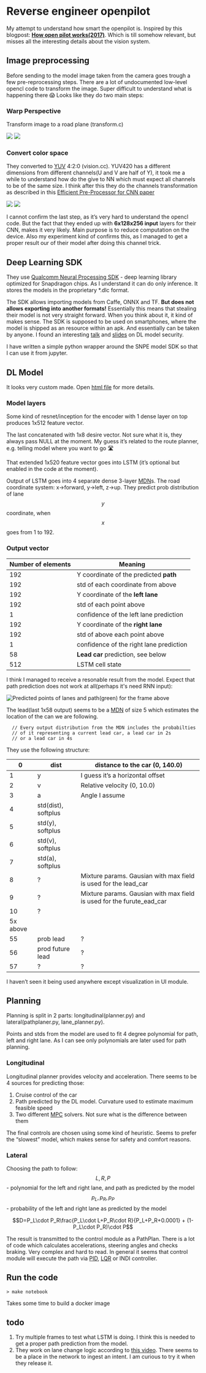 # Reverse engineer openpilot

My attempt to understand how smart the openpilot is. Inspired by this blogpost: [**How open pilot works(2017)**](https://medium.com/@comma_ai/how-does-openpilot-work-c7076d4407b3). Which is till somehow relevant, but misses all the interesting details about the vision system.

## Image preprocessing

Before sending to the model image taken from the camera goes trough a few pre-reprocessing steps. There are a lot of undocumented low-level opencl code to transform the image. Super difficult to understand what is happening there 😱 Looks like they do two main steps:

### Warp Perspective

Transform image to a road plane  (transform.c)

![](https://paper-attachments.dropbox.com/s_AF863A6EE917F218080502F04BD26B13583D2C3C86E286EBB657D5150557D7BB_1571588209660_frame.png)
![](https://paper-attachments.dropbox.com/s_AF863A6EE917F218080502F04BD26B13583D2C3C86E286EBB657D5150557D7BB_1571588285436_warp.png)

### Convert color space

They converted to [YUV](https://en.wikipedia.org/wiki/YUV) 4:2:0 (vision.cc). YUV420 has a different dimensions from different channels(U and V are half of Y), it took me a while to understand how do the give to NN which must expect all channels to be of the same size. I think after this they do the channels transformation as described in this [Efficient Pre-Processor for CNN paper](https://www.ingentaconnect.com/contentone/ist/ei/2017/00002017/00000019/art00009?crawler=true&mimetype=application/pdf) 

![](https://paper-attachments.dropbox.com/s_AF863A6EE917F218080502F04BD26B13583D2C3C86E286EBB657D5150557D7BB_1570825285017_Screenshot+from+2019-10-11+22-20-51.png)
![](https://paper-attachments.dropbox.com/s_AF863A6EE917F218080502F04BD26B13583D2C3C86E286EBB657D5150557D7BB_1570825270233_Screenshot+from+2019-10-11+22-20-31.png)


I cannot confirm the last step, as it’s very hard to understand the opencl code. But the fact that they ended up with **6x128x256 input** layers for their CNN, makes it very likely. Main purpose is to reduce computation on the device. Also my experiment kind of confirms this, as I managed to get a proper result our of their model after doing this channel trick.

## Deep Learning SDK

They use [Qualcomm Neural Processing SDK](https://developer.qualcomm.com/software/qualcomm-neural-processing-sdk) - deep learning library optimized for Snapdragon chips. As I understand it can do only inference. It stores the models in the proprietary *.dlc format.

The SDK allows importing models from Caffe, ONNX and TF. **But does not allows exporting into another formats!** Essentially this means that stealing their model is not very straight forward. When you think about it, it kind of makes sense. The SDK is supposed to be used on smartphones, where the model is shipped as an resource within an apk. And essentially can be taken by anyone.
I found an interesting [talk](https://www.youtube.com/watch?v=Dn3jb2BBBCE
) and [slides](https://conference.hitb.org/hitbsecconf2018dxb/materials/D1T1%20-%20AI%20Model%20Security%20-%20Reverse%20Engineering%20Machine%20Learning%20Models%20-%20Kang%20Li.pdf) on DL model security.

I have written a simple python wrapper around the SNPE model SDK so that I can use it from jupyter.

## DL Model

It looks very custom made. Open [html file](driving-model.html) for more details.

### Model layers

Some kind of resnet/inception for the encoder with 1 dense layer on top produces 1x512 feature vector.

The last concatenated with 1x8 desire vector. Not sure what it is, they always pass NULL at the moment. My guess it’s related to the route planner, e.g. telling model where you want to go 🛣️ 

That extended 1x520 feature vector goes into LSTM (it’s optional but enabled in the code at the moment).

Output of LSTM goes into 4 separate dense 3-layer [MDN](https://mikedusenberry.com/mixture-density-networks)s. The road coordinate system: x→forward, y→left, z→up. They predict prob distribution of lane $$y$$ coordinate, when $$x$$ goes from 1 to 192. 


### Output vector

| Number of elements | Meaning                                 |
| ------------------ | --------------------------------------- |
| 192                | Y coordinate of the predicted **path**  |
| 192                | std of each coordinate from above       |
| 192                | Y coordinate of the **left lane**       |
| 192                | std of each point above                 |
| 1                  | confidence of the left lane prediction  |
| 192                | Y coordinate of the **right lane**      |
| 192                | std of above each point above           |
| 1                  | confidence of the right lane prediction |
| 58                 | **Lead car** prediction, see below      |
| 512                | LSTM cell state                         |

I think I managed to receive a resonable result from the model. Expect that path prediction does not work at all(perhaps it's need RNN input):

![Predicted points of lanes and path(green) for the frame above](https://paper-attachments.dropbox.com/s_AF863A6EE917F218080502F04BD26B13583D2C3C86E286EBB657D5150557D7BB_1571589783975_prediction.png)

The lead(last 1x58 output) seems to be a [MDN](https://mikedusenberry.com/mixture-density-networks) of size 5 which estimates the location of the can we are following.

      // Every output distribution from the MDN includes the probabilties
      // of it representing a current lead car, a lead car in 2s
      // or a lead car in 4s

They use the following structure:

| 0             | dist                | distance to the car (0, 140.0)                                        |
| ------------- | ------------------- | --------------------------------------------------------------------- |
| 1             | y                   | I guess it’s a horizontal offset                                      |
| 2             | v                   | Relative velocity (0, 10.0)                                           |
| 3             | a                   | Angle I assume                                                        |
| 4             | std(dist), softplus |                                                                       |
| 5             | std(y), softplus    |                                                                       |
| 6             | std(v), softplus    |                                                                       |
| 7             | std(a), softplus    |                                                                       |
| 8             | ?                   | Mixture params. Gausian with max field is used for the lead_car       |
| 9             | ?                   | Mixture params. Gausian with max field is used for the furute_ead_car |
| 10            | ?                   |                                                                       |
| 5x above      |                     |                                                                       |
| 55            | prob lead           | ?                                                                     |
| 56            | prod future lead    | ?                                                                     |
| 57            | ?                   | ?                                                                     |

I haven’t seen it being used anywhere except visualization in UI module.

## Planning

Planning is split in 2 parts: longitudinal(planner.py) and lateral(pathplaner.py, lane_planner.py).

Points and stds from the model are used to fit 4 degree polynomial for path, left and right lane. As I can see only polynomials are later used for path planning.

### Longitudinal

Longitudinal planner provides velocity and acceleration. There seems to be 4 sources for predicting those:

1. Cruise control of the car
2. Path predicted by the DL model. Curvature used to estimate maximum feasible speed
3. Two different [MPC](https://en.wikipedia.org/wiki/Model_predictive_control) solvers. Not sure what is the difference between them

The final controls are chosen using some kind of heuristic. Seems to prefer the “slowest” model, which makes sense for safety and comfort reasons.

### Lateral

Choosing the path to follow:
$$L, R, P$$ - polynomial for the left and right lane, and path as predicted by the model
$$p_L, p_R, p_P$$ - probability of the left and right lane as predicted by the model

$$D=P_L\cdot P_R\frac{P_L\cdot L+P_R\cdot R}{P_L+P_R+0.0001} + (1-P_L\cdot P_R)\cdot P$$

The result is transmitted to the control module as a PathPlan. There is a lot of code which calculates accelerations, steering angles and checks braking. Very complex and hard to read. In general it seems that control module will execute the path via [PID](https://en.wikipedia.org/wiki/PID_controller), [LQR](https://en.wikipedia.org/wiki/Linear%E2%80%93quadratic_regulator) or INDI controller.

## Run the code

    > make notebook 

Takes some time to build a docker image

## todo

1. Try multiple frames to test what LSTM is doing. I think this is needed to get a proper path prediction from the model.
2. They work on lane change logic according to [this video](https://youtu.be/GiS68Uf_zsI). There seems to be a place in the network to ingest an intent. I am curious to try it when they release it.
